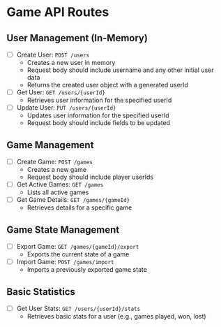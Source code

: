# Game API Routes

## User Management (In-Memory)
- [ ] Create User: `POST /users`
   - Creates a new user in memory
   - Request body should include username and any other initial user data
   - Returns the created user object with a generated userId
- [ ] Get User: `GET /users/{userId}`
   - Retrieves user information for the specified userId
- [ ] Update User: `PUT /users/{userId}`
   - Updates user information for the specified userId
   - Request body should include fields to be updated

## Game Management
- [ ] Create Game: `POST /games`
   - Creates a new game
   - Request body should include player userIds
- [ ] Get Active Games: `GET /games`
   - Lists all active games
- [ ] Get Game Details: `GET /games/{gameId}`
   - Retrieves details for a specific game

## Game State Management
- [ ] Export Game: `GET /games/{gameId}/export`
   - Exports the current state of a game
- [ ] Import Game: `POST /games/import`
   - Imports a previously exported game state

## Basic Statistics
- [ ] Get User Stats: `GET /users/{userId}/stats`
   - Retrieves basic stats for a user (e.g., games played, won, lost)